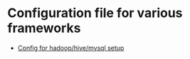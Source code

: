 # Configuration file for various frameworks
- [Config for hadoop/hive/mysql setup](https://github.com/inbravo/configs/blob/master/hadoop-commands.md)
